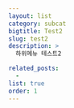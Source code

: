 ```yaml
---
layout: list
category: subcat
bigtitle: Test2
slug: test2
description: >
  하위메뉴 테스트2

related_posts:
  -
list: true
order: 1
---
```

